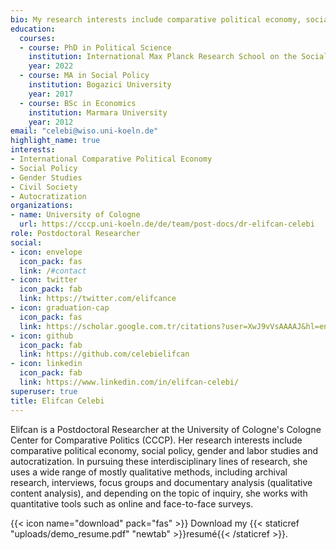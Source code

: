 ```yaml
---
bio: My research interests include comparative political economy, social policy, gender and labor studies and autocratization.
education:
  courses:
  - course: PhD in Political Science
    institution: International Max Planck Research School on the Social and Political Constitution of the Economy (IMPRS-SPCE)
    year: 2022
  - course: MA in Social Policy
    institution: Bogazici University
    year: 2017
  - course: BSc in Economics
    institution: Marmara University
    year: 2012
email: "celebi@wiso.uni-koeln.de"
highlight_name: true
interests:
- International Comparative Political Economy
- Social Policy
- Gender Studies
- Civil Society
- Autocratization
organizations:
- name: University of Cologne
  url: https://cccp.uni-koeln.de/de/team/post-docs/dr-elifcan-celebi
role: Postdoctoral Researcher
social:
- icon: envelope
  icon_pack: fas
  link: /#contact
- icon: twitter
  icon_pack: fab
  link: https://twitter.com/elifcance
- icon: graduation-cap
  icon_pack: fas
  link: https://scholar.google.com.tr/citations?user=XwJ9vVsAAAAJ&hl=en
- icon: github
  icon_pack: fab
  link: https://github.com/celebielifcan
- icon: linkedin
  icon_pack: fab
  link: https://www.linkedin.com/in/elifcan-celebi/
superuser: true
title: Elifcan Celebi
---
```


Elifcan is a Postdoctoral Researcher at the University of Cologne's Cologne Center for Comparative Politics (CCCP). Her research interests include comparative political economy, social policy, gender and labor studies and autocratization. In pursuing these interdisciplinary lines of research, she uses a wide range of mostly qualitative methods, including archival research, interviews, focus groups and documentary analysis (qualitative content analysis), and depending on the topic of inquiry, she works with quantitative tools such as online and face-to-face surveys. 


{{< icon name="download" pack="fas" >}} Download my {{< staticref "uploads/demo_resume.pdf" "newtab" >}}resumé{{< /staticref >}}.
